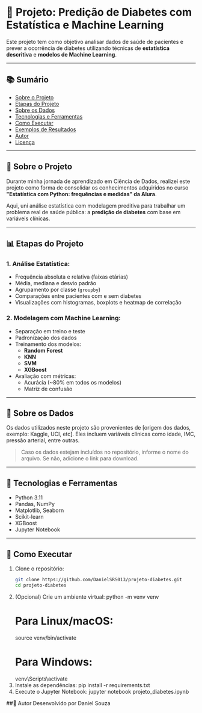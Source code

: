 # 🧠 Projeto: Predição de Diabetes com Estatística e Machine Learning

Este projeto tem como objetivo analisar dados de saúde de pacientes e prever a ocorrência de diabetes utilizando técnicas de **estatística descritiva** e **modelos de Machine Learning**.

---

## 📚 Sumário

- [Sobre o Projeto](#-sobre-o-projeto)
- [Etapas do Projeto](#-etapas-do-projeto)
- [Sobre os Dados](#-sobre-os-dados)
- [Tecnologias e Ferramentas](#-tecnologias-e-ferramentas)
- [Como Executar](#-como-executar)
- [Exemplos de Resultados](#-exemplos-de-resultados)
- [Autor](#-autor)
- [Licença](#-licença)

---

## 📌 Sobre o Projeto

Durante minha jornada de aprendizado em Ciência de Dados, realizei este projeto como forma de consolidar os conhecimentos adquiridos no curso **"Estatística com Python: frequências e medidas" da Alura**.

Aqui, uni análise estatística com modelagem preditiva para trabalhar um problema real de saúde pública: a **predição de diabetes** com base em variáveis clínicas.

---

## 📊 Etapas do Projeto

### 1. Análise Estatística:
- Frequência absoluta e relativa (faixas etárias)
- Média, mediana e desvio padrão
- Agrupamento por classe (`groupby`)
- Comparações entre pacientes com e sem diabetes
- Visualizações com histogramas, boxplots e heatmap de correlação

### 2. Modelagem com Machine Learning:
- Separação em treino e teste
- Padronização dos dados
- Treinamento dos modelos:
  - **Random Forest**
  - **KNN**
  - **SVM**
  - **XGBoost**
- Avaliação com métricas:
  - Acurácia (~80% em todos os modelos)
  - Matriz de confusão

---

## 📂 Sobre os Dados

Os dados utilizados neste projeto são provenientes de [origem dos dados, exemplo: Kaggle, UCI, etc]. Eles incluem variáveis clínicas como idade, IMC, pressão arterial, entre outras.  
> Caso os dados estejam incluídos no repositório, informe o nome do arquivo. Se não, adicione o link para download.

---

## 🧠 Tecnologias e Ferramentas

- Python 3.11
- Pandas, NumPy
- Matplotlib, Seaborn
- Scikit-learn
- XGBoost
- Jupyter Notebook

---

## 🧪 Como Executar

1. Clone o repositório:
   ```bash
   git clone https://github.com/DanielSRS013/projeto-diabetes.git
   cd projeto-diabetes
2. (Opcional) Crie um ambiente virtual:
     python -m venv venv
    # Para Linux/macOS:
    source venv/bin/activate
    # Para Windows:
    venv\Scripts\activate
3. Instale as dependências:
   pip install -r requirements.txt
4. Execute o Jupyter Notebook:
   jupyter notebook projeto_diabetes.ipynb


##👤 Autor
Desenvolvido por Daniel Souza
